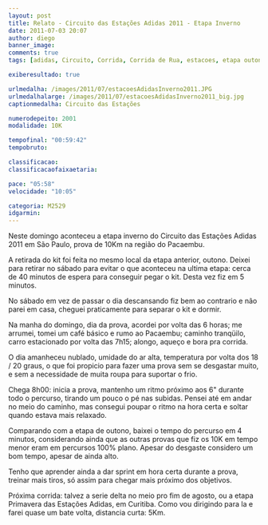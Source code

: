 ```yaml
---
layout: post
title: Relato - Circuito das Estações Adidas 2011 - Etapa Inverno
date: 2011-07-03 20:07
author: diego
banner_image:
comments: true
tags: [adidas, Circuito, Corrida, Corrida de Rua, estacoes, etapa outono]

exiberesultado: true

urlmedalha: /images/2011/07/estacoesAdidasInverno2011.JPG
urlmedalhalarge: /images/2011/07/estacoesAdidasInverno2011_big.jpg
captionmedalha: Circuito das Estações

numerodepeito: 2001
modalidade: 10K

tempofinal: "00:59:42"
tempobruto: 

classificacao: 
classificacaofaixaetaria: 

pace: "05:58"
velocidade: "10:05"

categoria: M2529
idgarmin: 
---
```


Neste domingo aconteceu a etapa inverno do Circuito das Estações Adidas 2011 em São Paulo, prova de 10Km na região do Pacaembu.

A retirada do kit foi feita no mesmo local da etapa anterior, outono. Deixei para retirar no sábado para evitar o que aconteceu na ultima etapa: cerca de 40 minutos de espera para conseguir pegar o kit. Desta vez fiz em 5 minutos.

No sábado em vez de passar o dia descansando fiz bem ao contrario e não parei em casa, cheguei praticamente para separar o kit e dormir.

<!--more-->

Na manha do domingo, dia da prova, acordei por volta das 6 horas; me arrumei, tomei um café básico e rumo ao Pacaembu; caminho tranqüilo, carro estacionado por volta das 7h15; alongo, aqueço e bora pra corrida.

O dia amanheceu nublado, umidade do ar alta, temperatura por volta dos 18 / 20 graus, o que foi propicio para fazer uma prova sem se desgastar muito, e sem a necessidade de muita roupa para suportar o frio.

Chega 8h00: inicia a prova, mantenho um ritmo próximo aos 6" durante todo o percurso, tirando um pouco o pé nas subidas. Pensei até em andar no meio do caminho, mas consegui poupar o ritmo na hora certa e soltar quando estava mais relaxado.

Comparando com a etapa de outono, baixei o tempo do percurso em 4 minutos, considerando ainda que as outras provas que fiz os 10K em tempo menor eram em percursos 100% plano. Apesar do desgaste considero um bom tempo, apesar de ainda alto.

Tenho que aprender ainda a dar sprint em hora certa durante a prova, treinar mais tiros, só assim para chegar mais próximo dos objetivos.

Próxima corrida: talvez a serie delta no meio pro fim de agosto, ou a etapa Primavera das Estações Adidas, em Curitiba. Como vou dirigindo para la e farei quase um bate volta, distancia curta: 5Km.